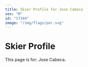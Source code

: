 ```yaml
---
title: Skier Profile for Jose Cabeca
sex: "M"
id: "17344"
image: "/img/flags/por.svg" 
---
```


# Skier Profile

This page is for: Jose Cabeca.
    